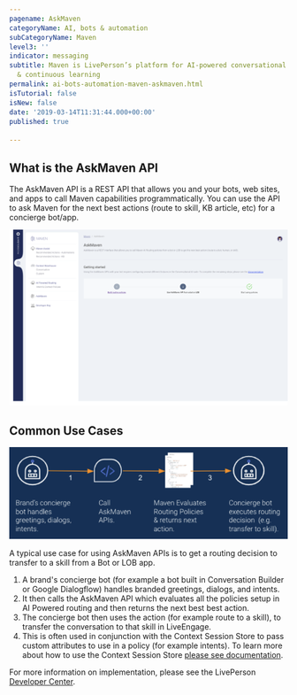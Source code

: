 ```yaml
---
pagename: AskMaven
categoryName: AI, bots & automation
subCategoryName: Maven
level3: ''
indicator: messaging
subtitle: Maven is LivePerson’s platform for AI-powered conversational orchestration
  & continuous learning
permalink: ai-bots-automation-maven-askmaven.html
isTutorial: false
isNew: false
date: '2019-03-14T11:31:44.000+00:00'
published: true

---
```


## What is the AskMaven API

The AskMaven API is a REST API that allows you and your bots, web sites, and apps to call Maven capabilities programmatically. You can use the API to ask Maven for the next best actions (route to skill, KB article, etc) for a concierge bot/app.

<img class="fancyimage" style="width:750px" src="img/askmaven.png">

## Common Use Cases

<img class="fancyimage" style="width:600px" src="img/askmaven-use-case.png">

A typical use case for using AskMaven APIs is to get a routing decision to transfer to a skill from a Bot or LOB app.

1. A brand's concierge bot (for example a bot built in Conversation Builder or Google Dialogflow) handles branded greetings, dialogs, and intents.
2. It then calls the AskMaven API which evaluates all the policies setup in AI Powered routing and then returns the next best best action.
3. The concierge bot then uses the action (for example route to a skill), to transfer the conversation to that skill in LiveEngage.
4. This is often used in conjunction with the Context Session Store to pass custom attributes to use in a policy (for example intents). To learn more about how to use the Context Session Store [please see documentation](https://developers.liveperson.com/maven-context-warehouse-context-session-store.html).


For more information on implementation, please see the LivePerson [Developer Center](https://developers.liveperson.com/maven-askmaven-overview.html).
